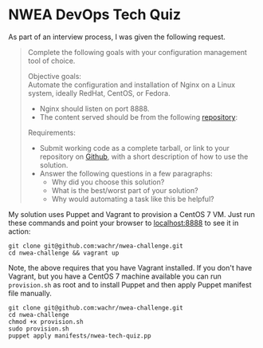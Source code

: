 # NWEA DevOps Tech Quiz

As part of an interview process, I was given the following request.

> Complete the following goals with your configuration management tool of
> choice.
>
> Objective goals:  
> Automate the configuration and installation of Nginx on a Linux system,
> ideally RedHat, CentOS, or Fedora.
>
> - Nginx should listen on port 8888.
> - The content served should be from the following [repository][0]:
>
> Requirements:  
> - Submit working code as a complete tarball, or link to your repository on
>   [Github][myGithub], with a short description of how to use the solution.  
> - Answer the following questions in a few paragraphs:  
>   - Why did you choose this solution?  
>   - What is the best/worst part of your solution?  
>   - Why would automating a task like this be helpful?  

My solution uses Puppet and Vagrant to provision a CentOS 7 VM. Just run these
commands and point your browser to [localhost:8888]() to see it in action:

    git clone git@github.com:wachr/nwea-challenge.git
    cd nwea-challenge && vagrant up

Note, the above requires that you have Vagrant installed. If you don't have
Vagrant, but you have a CentOS 7 machine available you can run `provision.sh`
as root and to install Puppet and then apply Puppet manifest file manually.

    git clone git@github.com:wachr/nwea-challenge.git
    cd nwea-challenge
    chmod +x provision.sh
    sudo provision.sh
    puppet apply manifests/nwea-tech-quiz.pp

[myGithub]: https://github.com/wachr
[0]: https://github.com/nwea-techops/tech_quiz

